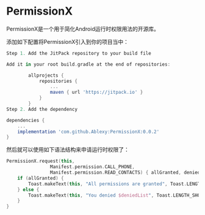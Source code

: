 # PermissionX

PermissionX是一个用于简化Android运行时权限用法的开源库。

添加如下配置将PermissionX引入到你的项目当中：

```groovy
Step 1. Add the JitPack repository to your build file

Add it in your root build.gradle at the end of repositories:

        allprojects {
            repositories {
                ...
                maven { url 'https://jitpack.io' }
            }
        }
Step 2. Add the dependency

dependencies {
    ...
    implementation 'com.github.Ablexy:PermissionX:0.0.2'
}
```

然后就可以使用如下语法结构来申请运行时权限了：

```kotlin
PermissionX.request(this,
                Manifest.permission.CALL_PHONE,
                Manifest.permission.READ_CONTACTS) { allGranted, deniedList ->
    if (allGranted) {
        Toast.makeText(this, "All permissions are granted", Toast.LENGTH_SHORT).show()
    } else {
        Toast.makeText(this, "You denied $deniedList", Toast.LENGTH_SHORT).show()
    }
}
```




